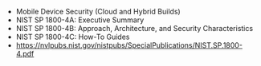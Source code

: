 - Mobile Device Security (Cloud and Hybrid Builds)
- NIST SP 1800-4A: Executive Summary
- NIST SP 1800-4B: Approach, Architecture, and Security Characteristics
- NIST SP 1800-4C: How-To Guides
- https://nvlpubs.nist.gov/nistpubs/SpecialPublications/NIST.SP.1800-4.pdf